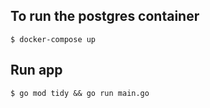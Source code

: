 ## To run the postgres container

``` shell
$ docker-compose up
```

## Run app
```shell
$ go mod tidy && go run main.go
```